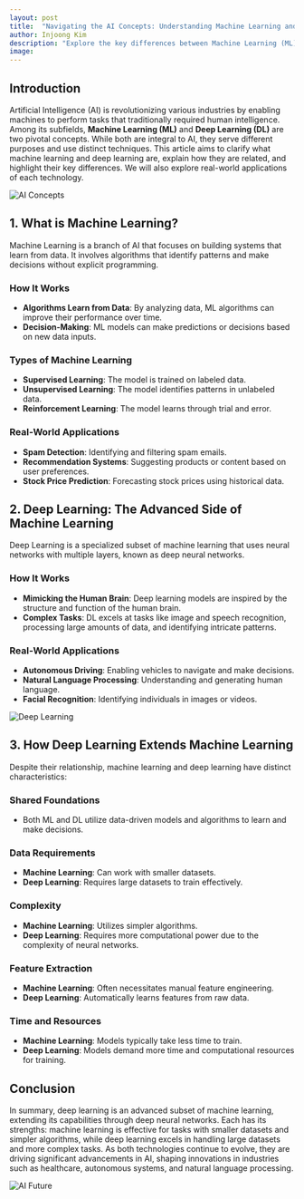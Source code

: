 ```yaml
---
layout: post
title:  "Navigating the AI Concepts: Understanding Machine Learning and Deep Learning"
author: Injoong Kim
description: "Explore the key differences between Machine Learning (ML) and its advanced subfield, Deep Learning (DL). Learn how ML identifies patterns in data, while DL utilizes neural networks for more complex tasks. This post highlights how both technologies are shaping various industries such as autonomous systems."
image:
---
```


## Introduction
Artificial Intelligence (AI) is revolutionizing various industries by enabling machines to perform tasks that traditionally required human intelligence. Among its subfields, **Machine Learning (ML)** and **Deep Learning (DL)** are two pivotal concepts. While both are integral to AI, they serve different purposes and use distinct techniques. This article aims to clarify what machine learning and deep learning are, explain how they are related, and highlight their key differences. We will also explore real-world applications of each technology.

![AI Concepts](path/to/your/image.jpg) <!-- Placeholder for an image related to AI concepts -->

## 1. What is Machine Learning?
Machine Learning is a branch of AI that focuses on building systems that learn from data. It involves algorithms that identify patterns and make decisions without explicit programming.

### How It Works
- **Algorithms Learn from Data**: By analyzing data, ML algorithms can improve their performance over time.
- **Decision-Making**: ML models can make predictions or decisions based on new data inputs.

### Types of Machine Learning
- **Supervised Learning**: The model is trained on labeled data.
- **Unsupervised Learning**: The model identifies patterns in unlabeled data.
- **Reinforcement Learning**: The model learns through trial and error.

### Real-World Applications
- **Spam Detection**: Identifying and filtering spam emails.
- **Recommendation Systems**: Suggesting products or content based on user preferences.
- **Stock Price Prediction**: Forecasting stock prices using historical data.

## 2. Deep Learning: The Advanced Side of Machine Learning
Deep Learning is a specialized subset of machine learning that uses neural networks with multiple layers, known as deep neural networks.

### How It Works
- **Mimicking the Human Brain**: Deep learning models are inspired by the structure and function of the human brain.
- **Complex Tasks**: DL excels at tasks like image and speech recognition, processing large amounts of data, and identifying intricate patterns.

### Real-World Applications
- **Autonomous Driving**: Enabling vehicles to navigate and make decisions.
- **Natural Language Processing**: Understanding and generating human language.
- **Facial Recognition**: Identifying individuals in images or videos.

![Deep Learning](path/to/your/image2.jpg) <!-- Placeholder for an image related to deep learning -->

## 3. How Deep Learning Extends Machine Learning
Despite their relationship, machine learning and deep learning have distinct characteristics:

### Shared Foundations
- Both ML and DL utilize data-driven models and algorithms to learn and make decisions.

### Data Requirements
- **Machine Learning**: Can work with smaller datasets.
- **Deep Learning**: Requires large datasets to train effectively.

### Complexity
- **Machine Learning**: Utilizes simpler algorithms.
- **Deep Learning**: Requires more computational power due to the complexity of neural networks.

### Feature Extraction
- **Machine Learning**: Often necessitates manual feature engineering.
- **Deep Learning**: Automatically learns features from raw data.

### Time and Resources
- **Machine Learning**: Models typically take less time to train.
- **Deep Learning**: Models demand more time and computational resources for training.

## Conclusion
In summary, deep learning is an advanced subset of machine learning, extending its capabilities through deep neural networks. Each has its strengths: machine learning is effective for tasks with smaller datasets and simpler algorithms, while deep learning excels in handling large datasets and more complex tasks. As both technologies continue to evolve, they are driving significant advancements in AI, shaping innovations in industries such as healthcare, autonomous systems, and natural language processing.

![AI Future](path/to/your/image3.jpg) <!-- Placeholder for an image related to the future of AI -->
